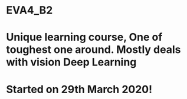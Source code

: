 # EVA4_B2
# Unique learning course, One of toughest one around. Mostly deals with vision Deep Learning
# Started on 29th March 2020!
